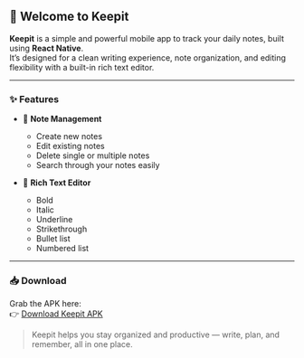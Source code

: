 ## 📒 Welcome to Keepit

**Keepit** is a simple and powerful mobile app to track your daily notes, built using **React Native**.  
It’s designed for a clean writing experience, note organization, and editing flexibility with a built-in rich text editor.

---

### ✨ Features

- 📝 **Note Management**

  - Create new notes
  - Edit existing notes
  - Delete single or multiple notes
  - Search through your notes easily

- 🎨 **Rich Text Editor**
  - Bold
  - Italic
  - Underline
  - Strikethrough
  - Bullet list
  - Numbered list

---

### 📥 Download

Grab the APK here:  
👉 [Download Keepit APK](https://drive.google.com/file/d/1i-gloqIqZN3tTv0IjTDi6sJFhnNQQua6/view?usp=sharing)

> Keepit helps you stay organized and productive — write, plan, and remember, all in one place.
